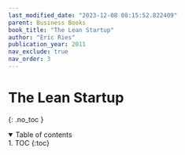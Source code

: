 ```yaml
---
last_modified_date: "2023-12-08 08:15:52.822409"
parent: Business Books
book_title: "The Lean Startup"
author: "Eric Ries"
publication_year: 2011
nav_exclude: true
nav_order: 3
---
```


# The Lean Startup
{: .no_toc }

<details open markdown="block">
  <summary>
    Table of contents
  </summary>
1. TOC
{:toc}
</details>
